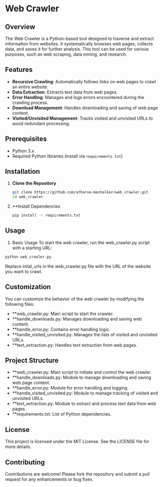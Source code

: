 # Web Crawler

## Overview
The Web Crawler is a Python-based tool designed to traverse and extract information from websites. It systematically browses web pages, collects data, and saves it for further analysis. This tool can be used for various purposes, such as web scraping, data mining, and research.

## Features
- **Recursive Crawling**: Automatically follows links on web pages to crawl an entire website.
- **Data Extraction**: Extracts text data from web pages.
- **Error Handling**: Manages and logs errors encountered during the crawling process.
- **Download Management**: Handles downloading and saving of web page content.
- **Visited/Unvisited Management**: Tracks visited and unvisited URLs to avoid redundant processing.

## Prerequisites
- Python 3.x
- Required Python libraries (install via `requirements.txt`)

## Installation
1. **Clone the Repository**
   ```bash
   git clone https://github.com/atharva-mashalkar/web_crawler.git
   cd web_crawler
   ```
2. **Install Dependencies
   ```bash
   pip install -r requirements.txt
    ```
  
## Usage

1. Basic Usage
To start the web crawler, run the web_crawler.py script with a starting URL:

  ```bash
  python web_crawler.py
  ```

Replace inital_urls in the web_crawler.py file with the URL of the website you want to crawl.

## Customization
You can customize the behavior of the web crawler by modifying the following files:

- **web_crawler.py: Main script to start the crawler.
- **handle_downloads.py: Manages downloading and saving web content.
- **handle_error.py: Contains error handling logic.
- **handle_visited_unvisited.py: Manages the lists of visited and unvisited URLs.
- **text_extraction.py: Handles text extraction from web pages.

## Project Structure

- **web_crawler.py: Main script to initiate and control the web crawler.
- **handle_downloads.py: Module to manage downloading and saving web page content.
- **handle_error.py: Module for error handling and logging.
- **handle_visited_unvisited.py: Module to manage tracking of visited and unvisited URLs.
- **text_extraction.py: Module to extract and process text data from web pages.
- **requirements.txt: List of Python dependencies.

## License

This project is licensed under the MIT License. See the LICENSE file for more details.

## Contributing

Contributions are welcome! Please fork the repository and submit a pull request for any enhancements or bug fixes.
